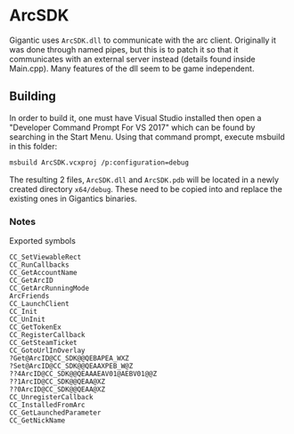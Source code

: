 # ArcSDK
Gigantic uses `ArcSDK.dll` to communicate with the arc client. Originally it was done through named pipes, but this is to patch it so that it communicates with an external server instead (details found inside Main.cpp). Many features of the dll seem to be game independent.

## Building
In order to build it, one must have Visual Studio installed then open a "Developer Command Prompt For VS 2017" which can be found by searching in the Start Menu. Using that command prompt, execute msbuild in this folder:
```bash
msbuild ArcSDK.vcxproj /p:configuration=debug
```
The resulting 2 files, `ArcSDK.dll` and `ArcSDK.pdb` will be located in a newly created directory `x64/debug`. These need to be copied into and replace the existing ones in Gigantics binaries.

### Notes
Exported symbols
```
CC_SetViewableRect
CC_RunCallbacks
CC_GetAccountName
CC_GetArcID
CC_GetArcRunningMode
ArcFriends
CC_LaunchClient
CC_Init
CC_UnInit
CC_GetTokenEx
CC_RegisterCallback
CC_GetSteamTicket
CC_GotoUrlInOverlay
?Get@ArcID@CC_SDK@@QEBAPEA_WXZ
?Set@ArcID@CC_SDK@@QEAAXPEB_W@Z
??4ArcID@CC_SDK@@QEAAAEAV01@AEBV01@@Z
??1ArcID@CC_SDK@@QEAA@XZ
??0ArcID@CC_SDK@@QEAA@XZ
CC_UnregisterCallback
CC_InstalledFromArc
CC_GetLaunchedParameter
CC_GetNickName
```